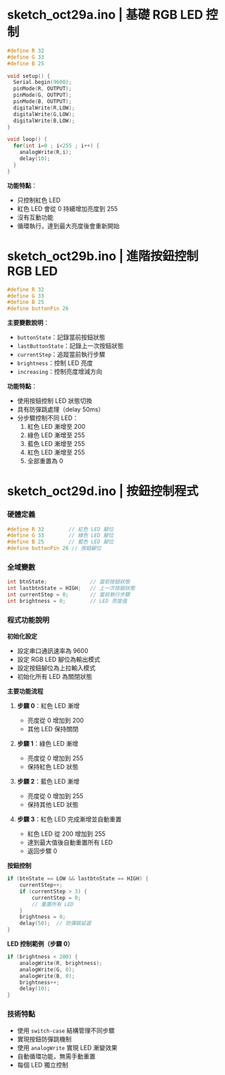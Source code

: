 

# sketch_oct29a.ino | 基礎 RGB LED 控制



```cpp
#define R 32
#define G 33
#define B 25

void setup() {
  Serial.begin(9600);
  pinMode(R, OUTPUT);
  pinMode(G, OUTPUT);
  pinMode(B, OUTPUT);
  digitalWrite(R,LOW);
  digitalWrite(G,LOW);
  digitalWrite(B,LOW);
}

void loop() {
  for(int i=0 ; i<255 ; i++) {
    analogWrite(R,i);
    delay(10);
  }
}
```

**功能特點**：
- 只控制紅色 LED
- 紅色 LED 會從 0 持續增加亮度到 255
- 沒有互動功能
- 循環執行，達到最大亮度後會重新開始

# sketch_oct29b.ino | 進階按鈕控制 RGB LED


```cpp
#define R 32
#define G 33
#define B 25
#define buttonPin 26
```

**主要變數說明**：
- `buttonState`：記錄當前按鈕狀態
- `lastButtonState`：記錄上一次按鈕狀態
- `currentStep`：追蹤當前執行步驟
- `brightness`：控制 LED 亮度
- `increasing`：控制亮度增減方向

**功能特點**：
- 使用按鈕控制 LED 狀態切換
- 具有防彈跳處理（delay 50ms）
- 分步驟控制不同 LED：
  1. 紅色 LED 漸增至 200
  2. 綠色 LED 漸增至 255
  3. 藍色 LED 漸增至 255
  4. 紅色 LED 漸增至 255
  5. 全部重置為 0





# sketch_oct29d.ino  |  按鈕控制程式

### 硬體定義
```cpp
#define R 32        // 紅色 LED 腳位
#define G 33        // 綠色 LED 腳位
#define B 25        // 藍色 LED 腳位
#define buttonPin 26 // 按鈕腳位
```

### 全域變數
```cpp
int btnState;              // 當前按鈕狀態
int lastbtnState = HIGH;   // 上一次按鈕狀態
int currentStep = 0;       // 當前執行步驟
int brightness = 0;        // LED 亮度值
```

### 程式功能說明

**初始化設定**
- 設定串口通訊速率為 9600
- 設定 RGB LED 腳位為輸出模式
- 設定按鈕腳位為上拉輸入模式
- 初始化所有 LED 為關閉狀態

**主要功能流程**
1. **步驟 0**：紅色 LED 漸增
   - 亮度從 0 增加到 200
   - 其他 LED 保持關閉

2. **步驟 1**：綠色 LED 漸增
   - 亮度從 0 增加到 255
   - 保持紅色 LED 狀態

3. **步驟 2**：藍色 LED 漸增
   - 亮度從 0 增加到 255
   - 保持其他 LED 狀態

4. **步驟 3**：紅色 LED 完成漸增並自動重置
   - 紅色 LED 從 200 增加到 255
   - 達到最大值後自動重置所有 LED
   - 返回步驟 0

**按鈕控制**
```cpp
if (btnState == LOW && lastbtnState == HIGH) {
    currentStep++;    
    if (currentStep > 3) {
        currentStep = 0;
        // 重置所有 LED
    }
    brightness = 0;
    delay(50);  // 防彈跳延遲
}
```

**LED 控制範例（步驟 0）**
```cpp
if (brightness < 200) {
    analogWrite(R, brightness);
    analogWrite(G, 0);
    analogWrite(B, 0);
    brightness++;
    delay(10);
}
```

### 技術特點
- 使用 `switch-case` 結構管理不同步驟
- 實現按鈕防彈跳機制
- 使用 `analogWrite` 實現 LED 漸變效果
- 自動循環功能，無需手動重置
- 每個 LED 獨立控制


